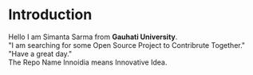 # Introduction

Hello I am Simanta Sarma from **Gauhati University**.    
"I am searching for some Open Source Project to Contribrute Together."    
"Have a great day."   
The Repo Name Innoidia means Innovative Idea.
